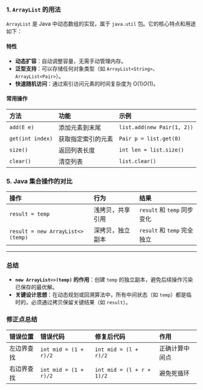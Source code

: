 ### **1. `ArrayList` 的用法**

`ArrayList` 是 Java 中动态数组的实现，属于 `java.util` 包。它的核心特点和用途如下：

#### **特性**

- **动态扩容**：自动调整容量，无需手动管理内存。
- **泛型支持**：可以存储任何对象类型（如 `ArrayList<String>`、`ArrayList<Pair>`）。
- **快速随机访问**：通过索引访问元素的时间复杂度为 O(1)*O*(1)。

#### **常用操作**

| 方法             | 功能               | 示例                       |
| :--------------- | :----------------- | :------------------------- |
| `add(E e)`       | 添加元素到末尾     | `list.add(new Pair(1, 2))` |
| `get(int index)` | 获取指定索引的元素 | `Pair p = list.get(0)`     |
| `size()`         | 返回列表长度       | `int len = list.size()`    |
| `clear()`        | 清空列表           | `list.clear()`             |



### **5. Java 集合操作的对比**

| 操作                             | 行为             | 结果                        |
| :------------------------------- | :--------------- | :-------------------------- |
| `result = temp`                  | 浅拷贝，共享引用 | `result` 和 `temp` 同步变化 |
| `result = new ArrayList<>(temp)` | 深拷贝，独立副本 | `result` 和 `temp` 完全独立 |

------

### **总结**

- **`new ArrayList<>(temp)` 的作用**：创建 `temp` 的独立副本，避免后续操作污染已保存的最优解。
- **关键设计思想**：在动态规划或回溯算法中，所有中间状态（如 `temp`）都是临时的，必须通过拷贝保留关键结果（如 `result`）。

### **修正点总结**

| 错误位置   | 错误代码              | 修复后代码                | 作用           |
| :--------- | :-------------------- | :------------------------ | :------------- |
| 左边界查找 | `int mid = (1 + r)/2` | `int mid = (l + r)/2`     | 正确计算中间点 |
| 右边界查找 | `int mid = (1 + r)/2` | `int mid = (l + r + 1)/2` | 避免死循环     |

